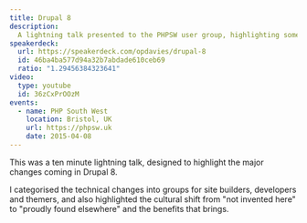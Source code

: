 ```yaml
---
title: Drupal 8
description:
  A lightning talk presented to the PHPSW user group, highlighting some of the relevant changes in Drupal 8.
speakerdeck:
  url: https://speakerdeck.com/opdavies/drupal-8
  id: 46ba4ba577d94a32b7abdade610ceb69
  ratio: "1.29456384323641"
video:
  type: youtube
  id: 36zCxPrOOzM
events:
  - name: PHP South West
    location: Bristol, UK
    url: https://phpsw.uk
    date: 2015-04-08
---
```


This was a ten minute lightning talk, designed to highlight the major changes coming in Drupal 8.

I categorised the technical changes into groups for site builders, developers and themers, and also highlighted the cultural shift from "not invented here" to "proudly found elsewhere" and the benefits that brings.
